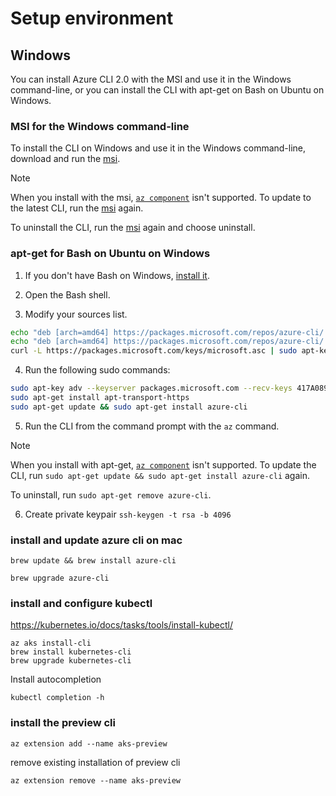 # Setup environment

## Windows

You can install Azure CLI 2.0 with the MSI and use it in the Windows command-line, or you can install the CLI with apt-get on Bash on Ubuntu on Windows.

### MSI for the Windows command-line 

To install the CLI on Windows and use it in the Windows command-line, download and run the [msi](https://aka.ms/InstallAzureCliWindows).

> [!NOTE]
> When you install with the msi, [`az component`](/cli/azure/component) isn't supported.
> To update to the latest CLI, run the [msi](https://aka.ms/InstallAzureCliWindows) again.
> 
> To uninstall the CLI, run the [msi](https://aka.ms/InstallAzureCliWindows) again and choose uninstall.

### apt-get for Bash on Ubuntu on Windows

1. If you don't have Bash on Windows, [install it](https://msdn.microsoft.com/commandline/wsl/install_guide).

2. Open the Bash shell.

3. Modify your sources list.

```bash
echo "deb [arch=amd64] https://packages.microsoft.com/repos/azure-cli/ wheezy main" | sudo tee /etc/apt/sources.list.d/azure-cli.list
echo "deb [arch=amd64] https://packages.microsoft.com/repos/azure-cli/ wheezy main" | sudo tee /etc/apt/sources.list.d/azure-cli.list
curl -L https://packages.microsoft.com/keys/microsoft.asc | sudo apt-key add -
```

4. Run the following sudo commands:

```bash
sudo apt-key adv --keyserver packages.microsoft.com --recv-keys 417A0893
sudo apt-get install apt-transport-https
sudo apt-get update && sudo apt-get install azure-cli
```

5. Run the CLI from the command prompt with the `az` command.

> [!NOTE]
> When you install with apt-get, [`az component`](/cli/azure/component) isn't supported.
> To update the CLI, run `sudo apt-get update && sudo apt-get install azure-cli` again.
> 
> To uninstall, run `sudo apt-get remove azure-cli`.

6. Create private keypair
`
ssh-keygen -t rsa -b 4096
`

### install and update azure cli on mac

```
brew update && brew install azure-cli

brew upgrade azure-cli
```

### install and configure kubectl
https://kubernetes.io/docs/tasks/tools/install-kubectl/

```
az aks install-cli 
brew install kubernetes-cli
brew upgrade kubernetes-cli
```

Install autocompletion
```
kubectl completion -h
```

### install the preview cli
```
az extension add --name aks-preview
```

remove existing installation of preview cli
```
az extension remove --name aks-preview
```
